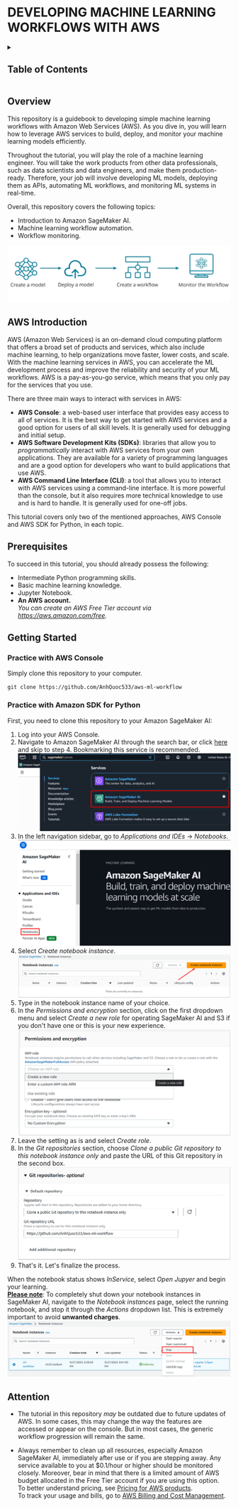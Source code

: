 # DEVELOPING MACHINE LEARNING WORKFLOWS WITH AWS
<!-- TABLE OF CONTENTS -->
<details>
  <summary><h2>Table of Contents</h2></summary>
  <ol>
    <li><a href="#overview">Overview</a></li>
    <li><a href="#aws-introduction">AWS Introduction</a></li>
    <li><a href="#prerequisites">Prerequisites</a></li>
    <li><a href="#getting-started">Getting Started</a></li>
    <li><a href="#attention">Attention</a></li>
  </ol>
</details>

## Overview
This repository is a guidebook to developing simple machine learning workflows with Amazon Web Services (AWS). As you dive in, you will learn how to leverage AWS services to build, deploy, and monitor your machine learning models efficiently.

Throughout the tutorial, you will play the role of a machine learning engineer. You will take the work products from other data professionals, such as data scientists and data engineers, and make them production-ready. Therefore, your job will involve developing ML models, deploying them as APIs, automating ML workflows, and monitoring ML systems in real-time. 

Overall, this repository covers the following topics:
* Introduction to Amazon SageMaker AI.
* Machine learning workflow automation.
* Workflow monitoring.
  
![img](img/preview.png)

## AWS Introduction
AWS (Amazon Web Services) is an on-demand cloud computing platform that offers a broad set of products and services, which also include machine learning, to help organizations move faster, lower costs, and scale. With the machine learning services in AWS, you can accelerate the ML development process and improve the reliability and security of your ML workflows. AWS is a pay-as-you-go service, which means that you only pay for the services that you use.

There are three main ways to interact with services in AWS:
* **AWS Console**: a web-based user interface that provides easy access to all of services. It is the best way to get started with AWS services and a good option for users of all skill levels. It is generally used for debugging and initial setup.
* **AWS Software Development Kits (SDKs)**: libraries that allow you to *programmatically* interact with AWS services from your own applications. They are available for a variety of programming languages and are a good option for developers who want to build applications that use AWS.
* **AWS Command Line Interface (CLI)**: a tool that allows you to interact with AWS services using a command-line interface. It is more powerful than the console, but it also requires more technical knowledge to use and is hard to handle. It is generally used for one-off jobs.

This tutorial covers only two of the mentioned approaches, AWS Console and AWS SDK for Python, in each topic.

## Prerequisites
To succeed in this tutorial, you should already possess the following:
* Intermediate Python programming skills.
* Basic machine learning knowledge.
* Jupyter Notebook.
* **An AWS account.** \
_You can create an AWS Free Tier account via https://aws.amazon.com/free._ 

## Getting Started
### Practice with AWS Console
Simply clone this repository to your computer.
```
git clone https://github.com/AnhQuoc533/aws-ml-workflow
```
### Practice with Amazon SDK for Python
First, you need to clone this repository to your Amazon SageMaker AI:
1. Log into your AWS Console.
2. Navigate to Amazon SageMaker AI through the search bar, or click [here](https://console.aws.amazon.com/sagemaker/home#/notebook-instances) and skip to step 4. Bookmarking this service is recommended.
   ![img](img/search_sagemaker.png)
3. In the left navigation sidebar, go to *Applications and IDEs* → *Notebooks*.
   ![im](img/notebook.png)
4. Select _Create notebook instance_.
   ![img](img/create_notebook.png)
5. Type in the notebook instance name of your choice.
6. In the _Permissions and encryption_ section, click on the first dropdown menu and select _Create a new role_ for operating SageMaker AI and S3 if you don't have one or this is your new experience.
   ![im](img/new_role.png)
7. Leave the setting as is and select _Create role_.
8. In the _Git repositories_ section, choose _Clone a public Git repository to this notebook instance only_ and paste the URL of this Git repository in the second box.
   ![im](img/git.png)
9. That's it. Let's finalize the process.

When the notebook status shows _InService_, select _Open Jupyer_ and begin your learning. \
<ins>**Please note**</ins>: To completely shut down your notebook instances in SageMaker AI, navigate to the _Notebook instances_ page, select the running notebook, and stop it through the _Actions_ dropdown list. This is extremely important to avoid **unwanted charges**.
![stop](img/stop_notebook.png)

## Attention
*  The tutorial in this repository _may_ be outdated due to future updates of AWS. In some cases, this may change the way the features are accessed or appear on the console. But in most cases, the generic workflow progression will remain the same.
  
* Always remember to clean up all resources, especially Amazon SageMaker AI, immediately after use or if you are stepping away. Any service available to you at $0.1/hour or higher should be monitored closely. Moreover, bear in mind that there is a limited amount of AWS budget allocated in the Free Tier account if you are using this option.\
To better understand pricing, see [Pricing for AWS products](https://aws.amazon.com/pricing#:~:text=Pricing%20for%20AWS%20products). \
To track your usage and bills, go to [AWS Billing and Cost Management](https://console.aws.amazon.com/costmanagement).